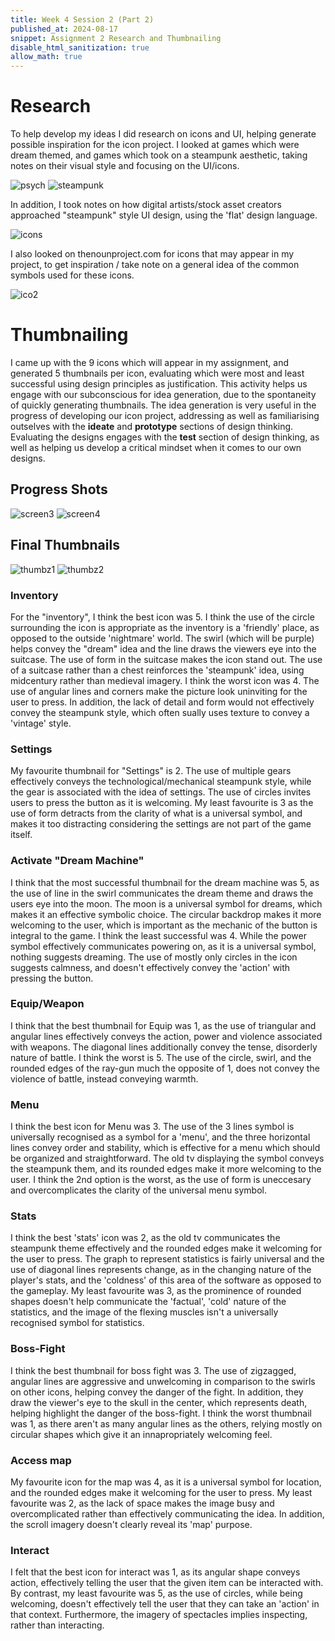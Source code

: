 ```yaml
---
title: Week 4 Session 2 (Part 2)
published_at: 2024-08-17
snippet: Assignment 2 Research and Thumbnailing
disable_html_sanitization: true
allow_math: true
---
```

# Research

To help develop my ideas I did research on icons and UI, helping generate possible inspiration for the icon project. I looked at games which were dream themed, and games which took on a steampunk aesthetic, taking notes on their visual style and focusing on the UI/icons.

![psych](/w04s2/psych.png)
![steampunk](/w04s2/steampunk.png)

In addition, I took notes on how digital artists/stock asset creators approached "steampunk" style UI design, using the 'flat' design language.

![icons](/w04s2/icons.png)

I also looked on thenounproject.com for icons that may appear in my project, to get inspiration / take note on a general idea of the common symbols used for these icons.

![ico2](/w04s2/ico2.png)

# Thumbnailing

I came up with the 9 icons which will appear in my assignment, and generated 5 thumbnails per icon, evaluating which were most and least successful using design principles as justification. This activity helps us engage with our subconscious for idea generation, due to the spontaneity of quickly generating thumbnails. The idea generation is very useful in the progress of developing our icon project, addressing as well as familiarising outselves with the **ideate** and **prototype** sections of design thinking. Evaluating the designs engages with the **test** section of design thinking, as well as helping us develop a critical mindset when it comes to our own designs.

## Progress Shots
![screen3](/w04s2/screen3.png)
![screen4](/w04s2/screen4.png)

## Final Thumbnails
![thumbz1](/w04s2/thumbz1.png)
![thumbz2](/w04s2/thumbz2.png)

### Inventory
For the "inventory", I think the best icon was 5. I think the use of the circle surrounding the icon is appropriate as the inventory is a 'friendly' place, as opposed to the outside 'nightmare' world. The swirl (which will be purple) helps convey the "dream" idea and the line draws the viewers eye into the suitcase. The use of form in the suitcase makes the icon stand out. The use of a suitcase rather than a chest reinforces the 'steampunk' idea, using midcentury rather than medieval imagery. I think the worst icon was 4. The use of angular lines and corners make the picture look uninviting for the user to press. In addition, the lack of detail and form would not effectively convey the steampunk style, which often sually uses texture to convey a 'vintage' style.

### Settings 
My favourite thumbnail for "Settings" is 2. The use of multiple gears effectively conveys the technological/mechanical steampunk style, while the gear is associated with the idea of settings. The use of circles invites users to press the button as it is welcoming. My least favourite is 3 as the use of form detracts from the clarity of what is a universal symbol, and makes it too distracting considering the settings are not part of the game itself.

### Activate "Dream Machine"
I think that the most successful thumbnail for the dream machine was 5, as the use of line in the swirl communicates the dream theme and draws the users eye into the moon. The moon is a universal symbol for dreams, which makes it an effective symbolic choice. The circular backdrop makes it more welcoming to the user, which is important as the mechanic of the button is integral to the game. I think the least successful was 4. While the power symbol effectively communicates powering on, as it is a universal symbol, nothing suggests dreaming. The use of mostly only circles in the icon suggests calmness, and doesn't effectively convey the 'action' with pressing the button.

### Equip/Weapon
I think that the best thumbnail for Equip was 1, as the use of triangular and angular lines effectively conveys the action, power and violence associated with weapons. The diagonal lines additionally convey the tense, disorderly nature of battle. I think the worst is 5. The use of the circle, swirl, and the rounded edges of the ray-gun much the opposite of 1, does not convey the violence of battle, instead conveying warmth.

### Menu
I think the best icon for Menu was 3. The use of the 3 lines symbol is universally recognised as a symbol for a 'menu', and the three horizontal lines convey order and stability, which is effective for a menu which should be organized and straightforward. The old tv displaying the symbol conveys the steampunk them, and its rounded edges make it more welcoming to the user. I think the 2nd option is the worst, as the use of form is uneccesary and overcomplicates the clarity of the universal menu symbol.

### Stats
I think the best 'stats' icon was 2, as the old tv communicates the steampunk theme effectively and the rounded edges make it welcoming for the user to press. The graph to represent statistics is fairly universal and the use of diagonal lines represents change, as in the changing nature of the player's stats, and the 'coldness' of this area of the software as opposed to the gameplay. My least favourite was 3, as the prominence of rounded shapes doesn't help communicate the 'factual', 'cold' nature of the statistics, and the image of the flexing muscles isn't a universally recognised symbol for statistics.

### Boss-Fight
I think the best thumbnail for boss fight was 3. The use of zigzagged, angular lines are aggressive and unwelcoming in comparison to the swirls on other icons, helping convey the danger of the fight. In addition, they draw the viewer's eye to the skull in the center, which represents death, helping highlight the danger of the boss-fight. I think the worst thumbnail was 1, as there aren't as many angular lines as the others, relying mostly on circular shapes which give it an innapropriately welcoming feel.

### Access map
My favourite icon for the map was 4, as it is a universal symbol for location, and the rounded edges make it welcoming for the user to press. My least favourite was 2, as the lack of space makes the image busy and overcomplicated rather than effectively communicating the idea. In addition, the scroll imagery doesn't clearly reveal its 'map' purpose.

### Interact
I felt that the best icon for interact was 1, as its angular shape conveys action, effectively telling the user that the given item can be interacted with. By contrast, my least favourite was 5, as the use of circles, while being welcoming, doesn't effectively tell the user that they can take an 'action' in that context. Furthermore, the imagery of spectacles implies inspecting, rather than interacting.